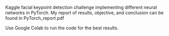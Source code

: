 Kaggle facial keypoint detection challenge implementing different neural networks in PyTorch. My report of results, objective, and conclusion can be found in PyTorch_report.pdf

Use Google Colab to run the code for the best results.
